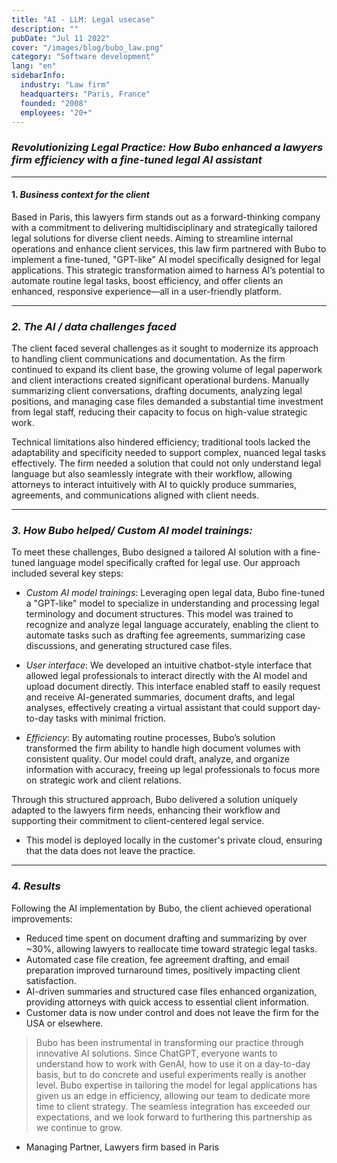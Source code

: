```yaml
---
title: "AI - LLM: Legal usecase"
description: ""
pubDate: "Jul 11 2022"
cover: "/images/blog/bubo_law.png"
category: "Software development"
lang: "en"
sidebarInfo:
  industry: "Law firm"
  headquarters: "Paris, France"
  founded: "2008"
  employees: "20+"
---
```


### *Revolutionizing Legal Practice: How Bubo enhanced a lawyers firm efficiency with a fine-tuned legal AI assistant*

---

#### 1. *Business context for the client*

Based in Paris, this lawyers firm stands out as a forward-thinking company with a commitment to delivering multidisciplinary and strategically tailored legal solutions for diverse client needs. Aiming to streamline internal operations and enhance client services, this law firm partnered with Bubo to implement a fine-tuned, "GPT-like" AI model specifically designed for legal applications. This strategic transformation aimed to harness AI’s potential to automate routine legal tasks, boost efficiency, and offer clients an enhanced, responsive experience—all in a user-friendly platform.

---

### *2. The AI / data challenges faced*

The client faced several challenges as it sought to modernize its approach to handling client communications and documentation. As the firm continued to expand its client base, the growing volume of legal paperwork and client interactions created significant operational burdens. Manually summarizing client conversations, drafting documents, analyzing legal positions, and managing case files demanded a substantial time investment from legal staff, reducing their capacity to focus on high-value strategic work.

Technical limitations also hindered efficiency; traditional tools lacked the adaptability and specificity needed to support complex, nuanced legal tasks effectively. The firm needed a solution that could not only understand legal language but also seamlessly integrate with their workflow, allowing attorneys to interact intuitively with AI to quickly produce summaries, agreements, and communications aligned with client needs.

---

### *3. How Bubo helped/ Custom AI model trainings:*

To meet these challenges, Bubo designed a tailored AI solution with a fine-tuned language model specifically crafted for legal use. Our approach included several key steps:

- *Custom AI model trainings*: Leveraging open legal data, Bubo fine-tuned a "GPT-like" model to specialize in understanding and processing legal terminology and document structures. This model was trained to recognize and analyze legal language accurately, enabling the client to automate tasks such as drafting fee agreements, summarizing case discussions, and generating structured case files.

- *User interface*: We developed an intuitive chatbot-style interface that allowed legal professionals to interact directly with the AI model and upload document directly. This interface enabled staff to easily request and receive AI-generated summaries, document drafts, and legal analyses, effectively creating a virtual assistant that could support day-to-day tasks with minimal friction.

- *Efficiency*: By automating routine processes, Bubo’s solution transformed the firm ability to handle high document volumes with consistent quality. Our model could draft, analyze, and organize information with accuracy, freeing up legal professionals to focus more on strategic work and client relations.

Through this structured approach, Bubo delivered a solution uniquely adapted to the lawyers firm needs, enhancing their workflow and supporting their commitment to client-centered legal service.

- This model is deployed locally in the customer's private cloud, ensuring that the data does not leave the practice.

---

### *4. Results*

Following the AI implementation by Bubo, the client achieved operational improvements:

- Reduced time spent on document drafting and summarizing by over ~30%, allowing lawyers to reallocate time toward strategic legal tasks.
- Automated case file creation, fee agreement drafting, and email preparation improved turnaround times, positively impacting client satisfaction.
- AI-driven summaries and structured case files enhanced organization, providing attorneys with quick access to essential client information.
- Customer data is now under control and does not leave the firm for the USA or elsewhere.

> Bubo has been instrumental in transforming our practice through innovative AI solutions. Since ChatGPT, everyone wants to understand how to work with GenAI, how to use it on a day-to-day basis, but to do concrete and useful experiments really is another level. Bubo expertise in tailoring the model for legal applications has given us an edge in efficiency, allowing our team to dedicate more time to client strategy. The seamless integration has exceeded our expectations, and we look forward to furthering this partnership as we continue to grow.

- Managing Partner, Lawyers firm based in Paris
